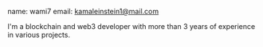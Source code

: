 name: wami7
email: kamaleinstein1@mail.com

I'm a blockchain and web3 developer with more than 3 years of experience in various projects.